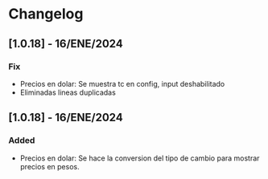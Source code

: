 # Changelog

## [1.0.18] - 16/ENE/2024 
### Fix
- Precios en dolar: Se muestra tc en config, input deshabilitado
- Eliminadas lineas duplicadas
## [1.0.18] - 16/ENE/2024 
### Added
- Precios en dolar: Se hace la conversion del tipo de cambio para mostrar precios en pesos.